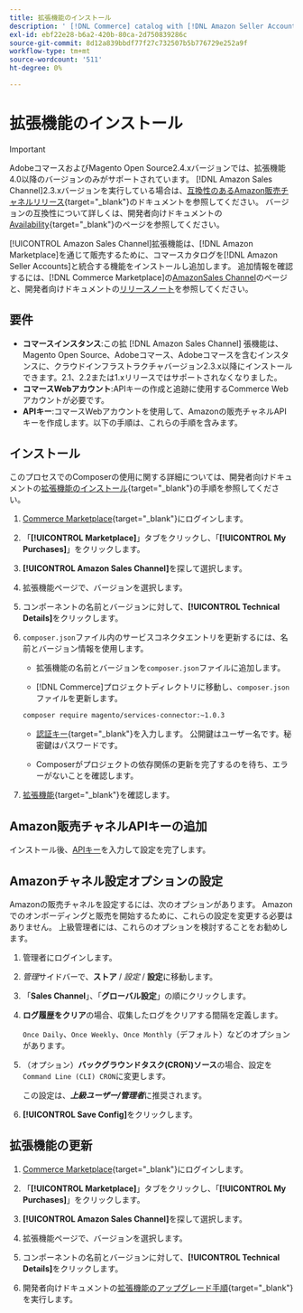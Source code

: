 ```yaml
---
title: 拡張機能のインストール
description: ' [!DNL Commerce] catalog with [!DNL Amazon Seller Accounts] を統合し、 [!DNL Amazon Marketplace]を通じて販売するには、AmazonSales Channel拡張機能をダウンロードしてインストールします。'
exl-id: ebf22e28-b6a2-420b-80ca-2d750839286c
source-git-commit: 8d12a839bbdf77f27c732507b5b776729e252a9f
workflow-type: tm+mt
source-wordcount: '511'
ht-degree: 0%

---
```


# 拡張機能のインストール

>[!IMPORTANT]
>
>AdobeコマースおよびMagento Open Source2.4.xバージョンでは、拡張機能4.0以降のバージョンのみがサポートされています。 [!DNL Amazon Sales Channel]2.3.xバージョンを実行している場合は、[互換性のあるAmazon販売チャネルリリース](https://docs.magento.com/user-guide/v2.3/sales-channels/amazon/amazon-sales-channel.html){target=&quot;_blank&quot;}のドキュメントを参照してください。 バージョンの互換性について詳しくは、開発者向けドキュメントの[Availability](https://devdocs.magento.com/release/availability.html){target=&quot;_blank&quot;}のページを参照してください。

[!UICONTROL Amazon Sales Channel]拡張機能は、[!DNL Amazon Marketplace]を通じて販売するために、コマースカタログを[!DNL Amazon Seller Accounts]と統合する機能をインストールし追加します。 追加情報を確認するには、[!DNL Commerce Marketplace]の[AmazonSales Channel](https://marketplace.magento.com/magento-module-amazon.html)のページと、開発者向けドキュメントの[リリースノート](https://devdocs.magento.com/extensions/amazon-sales/release-notes/)を参照してください。

## 要件

- **コマースインスタンス**:この拡 [!DNL Amazon Sales Channel] 張機能は、Magento Open Source、Adobeコマース、Adobeコマースを含むインスタンスに、クラウドインフラストラクチャバージョン2.3.x以降にインストールできます。2.1、2.2または1.xリリースではサポートされなくなりました。
- **コマースWebアカウント**:APIキーの作成と追跡に使用するCommerce Webアカウントが必要です。
- **APIキー**:コマースWebアカウントを使用して、Amazonの販売チャネルAPIキーを作成します。以下の手順は、これらの手順を含みます。

## インストール

このプロセスでのComposerの使用に関する詳細については、開発者向けドキュメントの[拡張機能のインストール](https://devdocs.magento.com/extensions/install/){target=&quot;_blank&quot;}の手順を参照してください。

1. [Commerce Marketplace](https://marketplace.magento.com/customer/account/){target=&quot;_blank&quot;}にログインします。

1. 「**[!UICONTROL Marketplace]**」タブをクリックし、「**[!UICONTROL My Purchases]**」をクリックします。

1. **[!UICONTROL Amazon Sales Channel]**&#x200B;を探して選択します。

1. 拡張機能ページで、バージョンを選択します。

1. コンポーネントの名前とバージョンに対して、**[!UICONTROL Technical Details]**&#x200B;をクリックします。

1. `composer.json`ファイル内のサービスコネクタエントリを更新するには、名前とバージョン情報を使用します。

   - 拡張機能の名前とバージョンを`composer.json`ファイルに追加します。

   - [!DNL Commerce]プロジェクトディレクトリに移動し、`composer.json`ファイルを更新します。

   ```bash
   composer require magento/services-connector:~1.0.3
   ```

   - [認証キー](https://devdocs.magento.com/guides/v2.4/install-gde/prereq/connect-auth.html){target=&quot;_blank&quot;}を入力します。 公開鍵はユーザー名です。秘密鍵はパスワードです。

   - Composerがプロジェクトの依存関係の更新を完了するのを待ち、エラーがないことを確認します。


1. [拡張機能](https://devdocs.magento.com/extensions/install/#verify-the-extension){target=&quot;_blank&quot;}を確認します。

## Amazon販売チャネルAPIキーの追加

インストール後、[APIキー](./amazon-verify-api-key.md)を入力して設定を完了します。

## Amazonチャネル設定オプションの設定

Amazonの販売チャネルを設定するには、次のオプションがあります。 Amazonでのオンボーディングと販売を開始するために、これらの設定を変更する必要はありません。 上級管理者には、これらのオプションを検討することをお勧めします。

1. 管理者にログインします。

1. _管理_&#x200B;サイドバーで、**ストア** / _設定_ / **設定**&#x200B;に移動します。

1. 「**Sales Channel**」、「**グローバル設定**」の順にクリックします。

1. **ログ履歴をクリア**&#x200B;の場合、収集したログをクリアする間隔を定義します。

   `Once Daily`、`Once Weekly`、`Once Monthly`（デフォルト）などのオプションがあります。

1. （オプション）**バックグラウンドタスク(CRON)ソース**&#x200B;の場合、設定を`Command Line (CLI) CRON`に変更します。

   この設定は、**_上級ユーザー/管理者_**&#x200B;に推奨されます。

1. **[!UICONTROL Save Config]**&#x200B;をクリックします。

## 拡張機能の更新

1. [Commerce Marketplace](https://marketplace.magento.com/customer/account/){target=&quot;_blank&quot;}にログインします。

1. 「**[!UICONTROL Marketplace]**」タブをクリックし、「**[!UICONTROL My Purchases]**」をクリックします。

1. **[!UICONTROL Amazon Sales Channel]**&#x200B;を探して選択します。

1. 拡張機能ページで、バージョンを選択します。

1. コンポーネントの名前とバージョンに対して、**[!UICONTROL Technical Details]**&#x200B;をクリックします。

1. 開発者向けドキュメントの[拡張機能のアップグレード手順](https://devdocs.magento.com/extensions/install/#upgrade-an-extension){target=&quot;_blank&quot;}を実行します。

